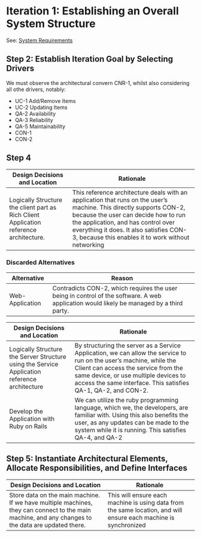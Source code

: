 # Iteration 1: Establishing an Overall System Structure

See: [System Requirements](https://github.com/icekoda/SD-FinalProject/blob/main/Deliverable-2/Deliverable-2.md#system-requirements)

## Step 2: Establish Iteration Goal by Selecting Drivers
We must observe the architectural convern CNR-1, whilst also considering all othe drivers, notably:
- UC-1 Add/Remove Items
- UC-2 Updating Items
- QA-2 Availability
- QA-3 Reliability
- QA-5 Maintainability
- CON-1 
- CON-2
## Step 4
| Design Decisions and Location   | Rationale |
| ----------- | ----------- |
|Logically Structure the client part as Rich Client Application reference architecture.|This reference architecture deals with an application that runs on the user’s machine. This directly supports CON-2, because the user can decide how to run the application, and has control over everything it does. It also satisfies CON-3, because this enables it to work without networking|

### Discarded Alternatives
| Alternative  | Reason |
| ----------- | ----------- |
|Web-Application|Contradicts CON-2, which requires the user being in control of the software. A web application would likely be managed by a third party.|

| Design Decisions and Location   | Rationale |
| ----------- | ----------- |
|Logically Structure the Server Structure using the Service Application reference architecture| By structuring the server as a Service Application, we can allow the service to run on the user’s machine, while the Client can access the service from the same device, or use multiple devices to access the same interface. This satisfies QA-1, QA-2, and CON-2.|
|Develop the Application with Ruby on Rails|We can utilize the ruby programming language, which we, the developers, are familiar with. Using this also benefits the user, as any updates can be made to the system while it is running. This satisfies QA-4, and QA-2|

## Step 5: Instantiate Architectural Elements, Allocate Responsibilities, and Define Interfaces

| Design Decisions and Location   | Rationale |
| ----------- | ----------- |
|Store data on the main machine. If we have multiple machines, they can connect to the main machine, and any changes to the data are updated there.|This will ensure each machine is using data from the same location, and will ensure each machine is synchronized|

